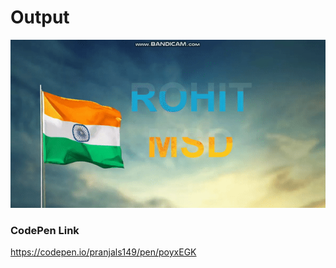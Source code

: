 # Output

![](https://github.com/pranjals149/CSS-Arts/blob/master/Fav.%20Players/Fav.%20Player.gif)

### CodePen Link 

https://codepen.io/pranjals149/pen/poyxEGK
